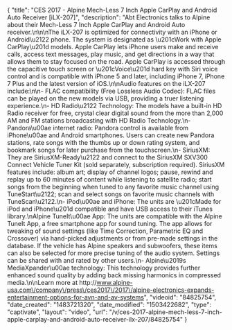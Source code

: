 {
    "title": "CES 2017 - Alpine Mech-Less 7 Inch Apple CarPlay and Android Auto Receiver [iLX-207]",
    "description": "Abt Electronics talks to Alpine about their Mech-Less 7 Inch Apple CarPlay and Android Auto receiver.\n\n\nThe iLX-207 is optimized for connectivity with an iPhone or Android\u2122 phone. The system is designated as \u201cWork with Apple CarPlay\u201d models. Apple CarPlay lets iPhone users make and receive calls, access text messages, play music, and get directions in a way that allows them to stay focused on the road. Apple CarPlay is accessed through the capacitive touch screen or \u201cVoice\u201d hard key with Siri voice control and is compatible with iPhone 5 and later, including iPhone 7, iPhone 7 Plus and the latest version of iOS.\n\nAudio features on the iLX-207 include:\n\n- FLAC compatibility (Free Lossless Audio Codec): FLAC files can be played on the new models via USB, providing a truer listening experience.\n- HD Radio\u2122 Technology: The models have a built-in HD Radio receiver for free, crystal clear digital sound from the more than 2,000 AM and FM stations broadcasting with HD Radio Technology.\n- Pandora\u00ae internet radio: Pandora control is available from iPhone\u00ae and Android smartphones. Users can create new Pandora stations, rate songs with the thumbs up or down rating system, and bookmark songs for later purchase from the touchscreen.\n- SiriusXM: They are SiriusXM-Ready\u2122 and connect to the SiriusXM SXV300 Connect Vehicle Tuner Kit (sold separately, subscription required). SiriusXM features include: album art; display of channel logos; pause, rewind and replay up to 60 minutes of content while listening to satellite radio; start songs from the beginning when tuned to any favorite music channel using TuneStart\u2122; scan and select songs on favorite music channels with TuneScan\u2122.\n- iPod\u00ae and iPhone: The units are \u201cMade for iPod and iPhone\u201d compatible and have USB access to their iTunes library.\nAlpine TuneIt\u00ae App: The units are compatible with the Alpine TuneIt App, a free smartphone app for sound tuning. The app allows for tweaking of sound settings (like Time Correction, Parametric EQ and Crossover) via hand-picked adjustments or from pre-made settings in the database. If the vehicle has Alpine speakers and subwoofers, these items can also be selected for more precise tuning of the audio system. Settings can be shared with and rated by other users.\n- Alpine\u2019s MediaXpander\u00ae technology: This technology provides further enhanced sound quality by adding back missing harmonics in compressed media.\n\nLearn more at http:\/\/www.alpine-usa.com\/company\/press\/ces2017\/2017\/alpine-electronics-expands-entertainment-options-for-avn-and-av-systems",
    "videoid": "84825754",
    "date_created": "1483721320",
    "date_modified": "1503422682",
    "type": "captivate",
    "layout": "video",
    "url": "\/v\/ces-2017-alpine-mech-less-7-inch-apple-carplay-and-android-auto-receiver-ilx-207\/84825754"
}